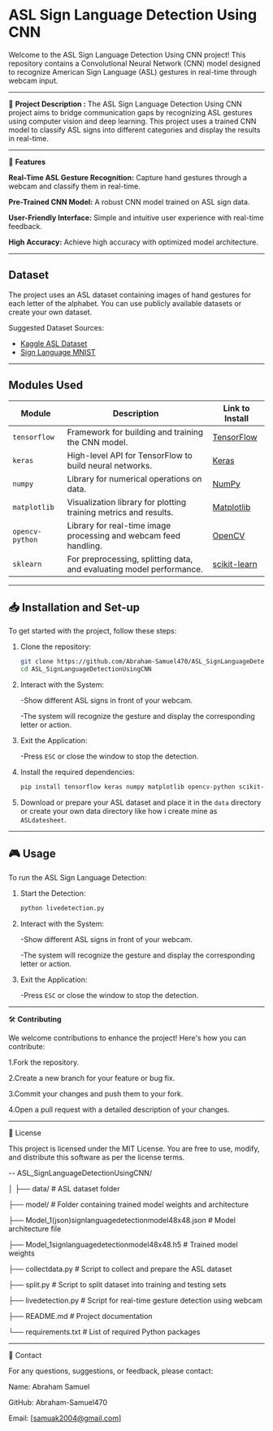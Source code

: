 # ASL Sign Language Detection Using CNN
Welcome to the ASL Sign Language Detection Using CNN project! This repository contains a Convolutional Neural Network (CNN) model designed to recognize American Sign Language (ASL) gestures in real-time through webcam input.

---
🌟  **Project Description :** 
The ASL Sign Language Detection Using CNN project aims to bridge communication gaps by recognizing ASL gestures using computer vision and deep learning. This project uses a trained CNN model to classify ASL signs into different categories and display the results in real-time.

---
🚀 **Features**

**Real-Time ASL Gesture Recognition:** Capture hand gestures through a webcam and classify them in real-time.

**Pre-Trained CNN Model:** A robust CNN model trained on ASL sign data.

**User-Friendly Interface:** Simple and intuitive user experience with real-time feedback.

**High Accuracy:** Achieve high accuracy with optimized model architecture.

---

## Dataset
The project uses an ASL dataset containing images of hand gestures for each letter of the alphabet. You can use publicly available datasets or create your own dataset.

Suggested Dataset Sources:
- [Kaggle ASL Dataset](https://www.kaggle.com/)
- [Sign Language MNIST](https://www.kaggle.com/datamunge/sign-language-mnist)

---

## Modules Used
| Module               | Description                                                                | Link to Install                                                              |
|----------------------|----------------------------------------------------------------------------|------------------------------------------------------------------------------|
| `tensorflow`         | Framework for building and training the CNN model.                        | [TensorFlow](https://pypi.org/project/tensorflow/)                           |
| `keras`              | High-level API for TensorFlow to build neural networks.                   | [Keras](https://pypi.org/project/keras/)                                    |
| `numpy`              | Library for numerical operations on data.                                | [NumPy](https://pypi.org/project/numpy/)                                    |
| `matplotlib`         | Visualization library for plotting training metrics and results.          | [Matplotlib](https://pypi.org/project/matplotlib/)                          |
| `opencv-python`      | Library for real-time image processing and webcam feed handling.          | [OpenCV](https://pypi.org/project/opencv-python/)                           |
| `sklearn`            | For preprocessing, splitting data, and evaluating model performance.      | [scikit-learn](https://pypi.org/project/scikit-learn/)                      |

---

## 📥 Installation and Set-up
To get started with the project, follow these steps:
1. Clone the repository:
    ```bash
    git clone https://github.com/Abraham-Samuel470/ASL_SignLanguageDetectionUsingCNN.git
    cd ASL_SignLanguageDetectionUsingCNN
    ```
2. Interact with the System:
   
    -Show different ASL signs in front of your webcam.
   
    -The system will recognize the gesture and display the corresponding letter or action.

4. Exit the Application:
   
   -Press `ESC` or close the window to stop the detection.
   
5. Install the required dependencies:
    ```bash
    pip install tensorflow keras numpy matplotlib opencv-python scikit-learn
    ```
6. Download or prepare your ASL dataset and place it in the `data` directory or create your own data directory like how i create mine as `ASLdatesheet`.

---

## 🎮 Usage

To run the ASL Sign Language Detection:

1. Start the Detection:
    ```bash
    python livedetection.py

    ```

2. Interact with the System:
   
    -Show different ASL signs in front of your webcam.
   
    -The system will recognize the gesture and display the corresponding letter or action.

3. Exit the Application:
   
   -Press `ESC` or close the window to stop the detection.

---

🛠 **Contributing** 

We welcome contributions to enhance the project! Here's how you can contribute:

1.Fork the repository.

2.Create a new branch for your feature or bug fix.

3.Commit your changes and push them to your fork.

4.Open a pull request with a detailed description of your changes.

---

📄 License

This project is licensed under the MIT License. You are free to use, modify, and distribute this software as per the license terms.

--
ASL_SignLanguageDetectionUsingCNN/

│
├── data/                     # ASL dataset folder

├── model/                    # Folder containing trained model weights and architecture

├── Model_1(json)signlanguagedetectionmodel48x48.json   # Model architecture file

├── Model_1signlanguagedetectionmodel48x48.h5           # Trained model weights

├── collectdata.py            # Script to collect and prepare the ASL dataset

├── split.py                  # Script to split dataset into training and testing sets

├── livedetection.py          # Script for real-time gesture detection using webcam

├── README.md                 # Project documentation

└── requirements.txt          # List of required Python packages


---

📧 Contact

For any questions, suggestions, or feedback, please contact:

Name: Abraham Samuel

GitHub: Abraham-Samuel470

Email: [samuak2004@gmail.com]

